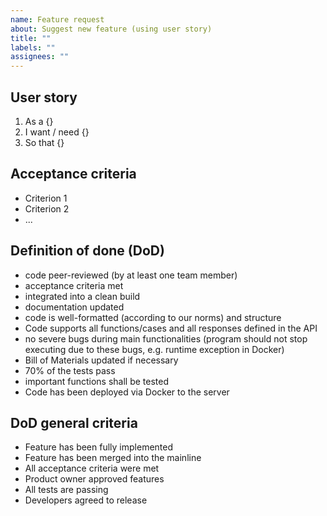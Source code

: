 ```yaml
---
name: Feature request
about: Suggest new feature (using user story)
title: ""
labels: ""
assignees: ""
---
```


## User story

1. As a {}
2. I want / need {}
3. So that {}

## Acceptance criteria

- Criterion 1
- Criterion 2
- ...

## Definition of done (DoD)

- code peer-reviewed (by at least one team member)
- acceptance criteria met
- integrated into a clean build
- documentation updated
- code is well-formatted (according to our norms) and structure
- Code supports all functions/cases and all responses defined in the API
- no severe bugs during main functionalities (program should not stop executing due to these bugs, e.g. runtime exception in Docker)
- Bill of Materials updated if necessary
- 70% of the tests pass
- important functions shall be tested
- Code has been deployed via Docker to the server

## DoD general criteria

- Feature has been fully implemented
- Feature has been merged into the mainline
- All acceptance criteria were met
- Product owner approved features
- All tests are passing
- Developers agreed to release
